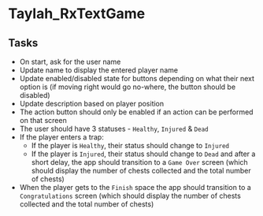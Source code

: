 # Taylah_RxTextGame

## Tasks

* On start, ask for the user name
* Update name to display the entered player name
* Update enabled/disabled state for buttons depending on what their next option is (if moving right would go no-where, the button should be disabled)
* Update description based on player position
* The action button should only be enabled if an action can be performed on that screen
* The user should have 3 statuses - `Healthy`, `Injured` & `Dead`
* If the player enters a trap:
  * If the player is `Healthy`, their status should change to `Injured`
  * If the player is `Injured`, their status should change to `Dead` and after a short delay, the app should transition to a `Game Over` screen (which should display the number of chests collected and the total number of chests) 
* When the player gets to the `Finish` space the app should transition to a `Congratulations` screen (which should display the number of chests collected and the total number of chests)
